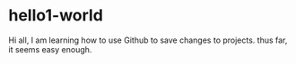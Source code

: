 # hello1-world
Hi all,
I am learning how to use Github to save changes to projects.
thus far, it seems easy enough.
